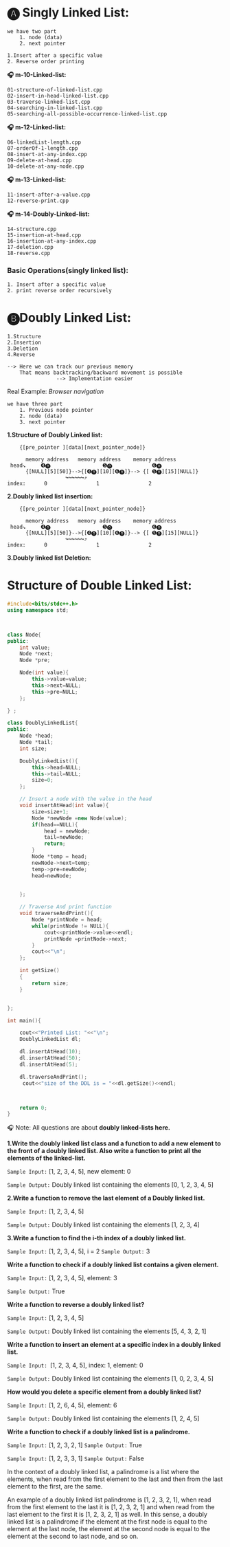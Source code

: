 #   🅐 Singly Linked List:
    
    we have two part 
        1. node (data)
        2. next pointer
        
    1.Insert after a specific value
    2. Reverse order printing
    

**🎧 m-10-Linked-list:**

    01-structure-of-linked-list.cpp
    02-insert-in-head-linked-list.cpp
    03-traverse-linked-list.cpp
    04-searching-in-linked-list.cpp
    05-searching-all-possible-occurrence-linked-list.cpp

**🎧 m-12-Linked-list:**

    06-linkedList-length.cpp
    07-orderOf-1-length.cpp
    08-insert-at-any-index.cpp
    09-delete-at-head.cpp
    10-delete-at-any-node.cpp

**🎧 m-13-Linked-list:**

    
    11-insert-after-a-value.cpp
    12-reverse-print.cpp

**🎧 m-14-Doubly-Linked-list:**
    
    14-structure.cpp
    15-insertion-at-head.cpp
    16-insertion-at-any-index.cpp
    17-deletion.cpp
    18-reverse.cpp

###   Basic Operations(singly linked list):

    1. Insert after a specific value
    2. print reverse order recursively
    

#   🅑Doubly Linked List:

    1.Structure
    2.Insertion
    3.Deletion 
    4.Reverse 
    
    --> Here we can track our previous memory
        That means backtracking/backward movement is possible
                    --> Implementation easier

Real Example: *Browser navigation*

    we have three part 
        1. Previous node pointer 
        2. node (data)
        3. next pointer
        
**1.Structure of Doubly Linked list:**
   
         
        {[pre_pointer ][data][next_pointer_node]}
        
          memory address   memory address    memory address
     head↘️     ➍⓿                 ➎⓿             ➏⓿
          {[NULL][5][50]}-->{[➍⓿][10][➏⓿]}--> {[ ➎⓿][15][NULL]}
                       ↪️↪️↪️↪️↪️↪️⤴️
    index:      0                1                2
**2.Doubly linked list insertion:**   
   
         
        {[pre_pointer ][data][next_pointer_node]}
        
          memory address   memory address    memory address
     head↘️     ➍⓿                 ➎⓿             ➏⓿
          {[NULL][5][50]}-->{[➍⓿][10][➏⓿]}--> {[ ➎⓿][15][NULL]}
                       ↪️↪️↪️↪️↪️↪️⤴️
    index:      0                1                2

**3.Doubly linked list Deletion:**


# Structure of Double Linked List:

```cpp
#include<bits/stdc++.h>
using namespace std;



class Node{
public:    
    int value;
    Node *next;
    Node *pre;

    Node(int value){
        this->value=value;
        this->next=NULL;
        this->pre=NULL;
    };

} ;

class DoublyLinkedList{
public:
    Node *head;
    Node *tail;
    int size;

    DoublyLinkedList(){
        this->head=NULL;
        this->tail=NULL;
        size=0;
    };

    // Insert a node with the value in the head
    void insertAtHead(int value){
        size=size+1;
        Node *newNode =new Node(value); 
        if(head==NULL){
            head = newNode;
            tail=newNode;
            return;
        }
        Node *temp = head;
        newNode->next=temp;
        temp->pre=newNode;
        head=newNode;
        

    };

    // Traverse And print function
    void traverseAndPrint(){
        Node *printNode = head;
        while(printNode != NULL){
            cout<<printNode->value<<endl;
            printNode =printNode->next;
        }
        cout<<"\n";
    };

    int getSize()
    {
        return size;
    }


};

int main(){

    cout<<"Printed List: "<<"\n";
    DoublyLinkedList dl;

    dl.insertAtHead(10);
    dl.insertAtHead(50);
    dl.insertAtHead(5);

    dl.traverseAndPrint();
     cout<<"size of the DDL is = "<<dl.getSize()<<endl;



    return 0;
}

```



🎧 Note: All questions are about **doubly linked-lists here.**

**1.Write the doubly linked list class and a function to add a new element to the front of a doubly linked list. Also write a function to print all the elements of the linked-list.**

`Sample Input:` [1, 2, 3, 4, 5], new element: 0

`Sample Output:` Doubly linked list containing the elements [0, 1, 2, 3, 4, 5]

**2.Write a function to remove the last element of a Doubly linked list.**

`Sample Input:` [1, 2, 3, 4, 5]

`Sample Output:` Doubly linked list containing the elements [1, 2, 3, 4]

**3.Write a function to find the i-th index of a doubly linked list.**

`Sample Input:` [1, 2, 3, 4, 5], i = 2
`Sample Output:` 3

**Write a function to check if a doubly linked list contains a given element.**

`Sample Input:` [1, 2, 3, 4, 5], element: 3

`Sample Output:` True

**Write a function to reverse a doubly linked list?**

`Sample Input:` [1, 2, 3, 4, 5]

`Sample Output:` Doubly linked list containing the elements [5, 4, 3, 2, 1]

**Write a function to insert an element at a specific index in a doubly linked list.**

`Sample Input: `[1, 2, 3, 4, 5], index: 1, element: 0

`Sample Output:` Doubly linked list containing the elements [1, 0, 2, 3, 4, 5]

**How would you delete a specific element from a doubly linked list?**

`Sample Input:` [1, 2, 6, 4, 5], element: 6

`Sample Output:` Doubly linked list containing the elements [1, 2, 4, 5]

**Write a function to check if a doubly linked list is a palindrome.**

`Sample Input:` [1, 2, 3, 2, 1]
`Sample Output:` True


`Sample Input:` [1, 2, 3, 3, 1]
`Sample Output:` False

In the context of a doubly linked list, a palindrome is a list where the elements, when read from the first element to the last and then from the last element to the first, are the same.

 An example of a doubly linked list palindrome is [1, 2, 3, 2, 1], when read from the first element to the last it is [1, 2, 3, 2, 1] and when read from the last element to the first it is [1, 2, 3, 2, 1] as well. In this sense, a doubly linked list is a palindrome if the element at the first node is equal to the element at the last node, the element at the second node is equal to the element at the second to last node, and so on.


